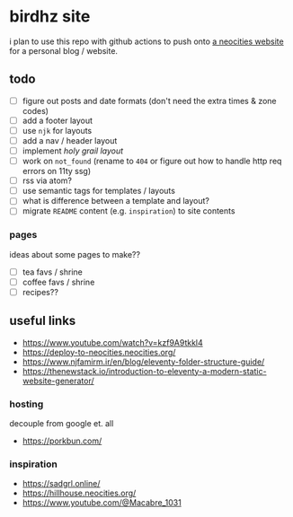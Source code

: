 # birdhz site

i plan to use this repo with github actions to push onto [a neocities website](https://birdhz.neocities.org) for a personal blog / website.

## todo
- [ ] figure out posts and date formats (don't need the extra times & zone codes)
- [ ] add a footer layout
- [ ] use `njk` for layouts
- [ ] add a nav / header layout
- [ ] implement _holy grail layout_
- [ ] work on `not_found` (rename to `404` or figure out how to handle http req errors on 11ty ssg)
- [ ] rss via atom?
- [ ] use semantic tags for templates / layouts
- [ ] what is difference between a template and layout?
- [ ] migrate `README` content (e.g. `inspiration`) to site contents

### pages

ideas about some pages to make??

- [ ] tea favs / shrine
- [ ] coffee favs / shrine
- [ ] recipes??

## useful links

* https://www.youtube.com/watch?v=kzf9A9tkkl4
* https://deploy-to-neocities.neocities.org/
* https://www.njfamirm.ir/en/blog/eleventy-folder-structure-guide/
* https://thenewstack.io/introduction-to-eleventy-a-modern-static-website-generator/

### hosting

decouple from google et. all

* https://porkbun.com/

### inspiration

* https://sadgrl.online/
* https://hillhouse.neocities.org/
* https://www.youtube.com/@Macabre_1031
